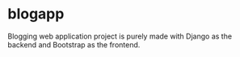 # blogapp
Blogging web application project is purely made with Django as the backend and Bootstrap as the frontend.

